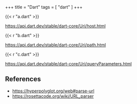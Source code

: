 +++
title = "Dart"
tags = [ "dart" ]
+++

{{< r "a.dart" >}}

<https://api.dart.dev/stable/dart-core/Uri/host.html>

{{< r "b.dart" >}}

<https://api.dart.dev/stable/dart-core/Uri/path.html>

{{< r "c.dart" >}}

<https://api.dart.dev/stable/dart-core/Uri/queryParameters.html>

## References

- <https://hyperpolyglot.org/web#parse-url>
- <https://rosettacode.org/wiki/URL_parser>
